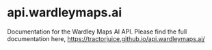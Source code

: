 # api.wardleymaps.ai

Documentation for the Wardley Maps AI API. Please find the full documentation here, https://tractorjuice.github.io/api.wardleymaps.ai/
